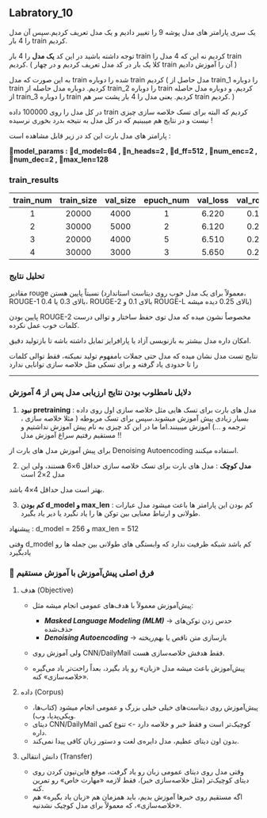 ## Labratory_10
یک سری پارامتر های مدل پوشه 9 را تغییر دادیم و یک مدل تعریف کردیم.سپس آن مدل را 4 بار train کردیم.

توجه داشته باشید در این کد __یک مدل__ را 4 بار train کردیم نه این که 4 مدل را train کردیم. ( کلا یک بار در کد مدل تعریف کردیم و در چهار train آن را آموزش دادیم )

به این صورت که مدل train شده را دوباره train کردیم ( مدل حاصل از train_1  را دوباره train کردیم. دوباره مدل حاصله از train_2 را دوباره train کردیم. و دوباره مدل حاصله از train_3 را دوباره train کردیم. یعنی مدل را 4 بار پشت سر هم train کردیم. )

در کل مدل را روی 100000 داده train کردیم که البته برای تسک خلاصه سازی چیزی نیست و در نتایج هم میبینیم که در کل مدل به نتیجه بدرد بخوری نرسیده ! 

پارامتر های مدل بارت این کد در زیر قابل مشاهده است :

__🔶model_params : 🔸d_model=64 , 🔸n_heads=2 , 🔸d_ff=512 , 🔸num_enc=2 , 🔸num_dec=2 , 🔸max_len=128__


### train_results

| train_num | train_size | val_size | epuch_num | val_loss | val_rouge1 | val_rouge2 | val_rougeL | val_rougeLsum |
|:-----:|:------:|:---:|:------:|:----:|:-----:|:------:|:--------:|:---------------------:|
| 1 | 20000 | 4000 | 1 | 6.220 | 0.195 | 0.0158 | 0.153 | 0.186 |
| 2 | 30000 | 5000 | 2 | 6.120 | 0.218 | 0.0182 | 0.166 | 0.204 |
| 3 | 20000 | 4000 | 5 | 6.510 | 0.228 | 0.0177  | 0.164 | 0.212 |  
| 4 | 30000  | 3000 | 3 | 5.650 | 0.244 | 0.0215 | 0.178 | 0.223 |

### تحلیل نتایج
مقادیر rouge نسبتاً پایین هستن (معمولاً برای یک مدل خوب روی دیتاست استاندارد، ROUGE-1 بالای 0.3 یا 0.4، ROUGE-2 بالای 0.1 و ROUGE-L بالای 0.25 دیده میشه)

پایین بودن ROUGE-2 مخصوصاً نشون میده که مدل توی حفظ ساختار و توالی درست کلمات خوب عمل نکرده.

امکان داره مدل بیشتر به بازنویسی آزاد یا پارافرایز تمایل داشته باشه تا بازتولید دقیق.

نتایج تست مدل نشان میده که مدل حتی جملات بامفهوم تولید نمیکنه، فقط توالی کلمات را تا حدودی یاد گرفته و برای تسکی مثل خلاصه سازی توانایی ندارد



---
### دلایل نامطلوب بودن نتایج ارزیابی مدل پس از 4 آموزش
1. __نبود pretraining__ : مدل های بارت برای تسک هایی مثل خلاصه سازی اول روی داده بسیار زیادی پیش آموزش میشوند.سپس برای تسک مربوطه ( مثلا خلاصه سازی ، ترجمه و ...) آموزش میبینند.اما ما در این کد چیزی به نام پیش آموزش نداشتیم و مستقیم رفتیم سراغ آموزش مدل !!

 برای پیش آموزش مدل های بارت از Denoising Autoencoding استفاده میکنند.
   
2. __مدل کوچک__ : مدل های بارت برای تسک خلاصه سازی حداقل 6×6 هستند، ولی این مدل 2×2 است

بهتر است مدل حداقل 4×4 باشد.
 
3. __کم بودن d_model و max_len__ : کم بودن این پارامتر ها باعث میشود مدل عبارات طولانی و ارتباط معنایی بین توکن ها را یاد نگیرد یا دیر یاد بگیرد.
 
 پیشنهاد : d_model = 256 و max_len = 512

 وفتی d_model کم باشد شبکه ظرفیت ندارد که وابستگی های طولانی بین جمله ها رو یادبگیرد

### 🔹 فرق اصلی پیش‌آموزش با آموزش مستقیم

1. هدف (Objective)

   * پیش‌آموزش معمولاً با هدف‌های عمومی انجام میشه مثل:

     * ***Masked Language Modeling (MLM)*** → حدس زدن توکن‌های حذف‌شده
     * ***Denoising Autoencoding*** → بازسازی متن ناقص یا بهم‌ریخته
   * ولی آموزش روی CNN/DailyMail فقط هدفش خلاصه‌سازی هست.
   * پیش‌آموزش باعث میشه مدل «زبان» رو یاد بگیرد، بعداً راحت‌تر یاد می‌گیره «خلاصه‌سازی» کنه.

2. داده (Corpus)

   * پیش‌آموزش روی دیتاست‌های خیلی خیلی بزرگ و عمومی انجام میشود (کتاب‌ها، ویکی‌پدیا، وب).
   * دیتای CNN/DailyMail کوچیک‌تر است و فقط خبر و خلاصه دارد -> تنوع کمی داره.
   * بدون اون دیتای عظیم، مدل دایره‌ی لغت و دستور زبان کافی پیدا نمی‌کند.

3. دانش انتقالی (Transfer)

   * وقتی مدل روی دیتای عمومی زبان رو یاد گرفت، موقع فاین‌تیون کردن روی دیتای کوچیک‌تر (مثل خلاصه‌سازی خبر)، فقط لازمه «مهارت خاص» رو تمرین کنه.
   * اگه مستقیم روی خبرها آموزش بدیم، باید همزمان هم «زبان یاد بگیره» هم «خلاصه‌سازی»، که معمولاً برای مدل کوچیک نشدنیه.


